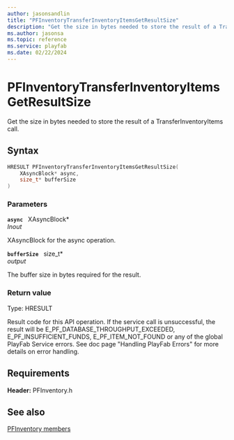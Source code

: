 ```yaml
---
author: jasonsandlin
title: "PFInventoryTransferInventoryItemsGetResultSize"
description: "Get the size in bytes needed to store the result of a TransferInventoryItems call."
ms.author: jasonsa
ms.topic: reference
ms.service: playfab
ms.date: 02/22/2024
---
```


# PFInventoryTransferInventoryItemsGetResultSize  

Get the size in bytes needed to store the result of a TransferInventoryItems call.  

## Syntax  
  
```cpp
HRESULT PFInventoryTransferInventoryItemsGetResultSize(  
    XAsyncBlock* async,  
    size_t* bufferSize  
)  
```  
  
### Parameters  
  
**`async`** &nbsp; XAsyncBlock*  
*_Inout_*  
  
XAsyncBlock for the async operation.  
  
**`bufferSize`** &nbsp; size_t*  
*output*  
  
The buffer size in bytes required for the result.  
  
  
### Return value
Type: HRESULT
  
Result code for this API operation. If the service call is unsuccessful, the result will be E_PF_DATABASE_THROUGHPUT_EXCEEDED, E_PF_INSUFFICIENT_FUNDS, E_PF_ITEM_NOT_FOUND or any of the global PlayFab Service errors. See doc page "Handling PlayFab Errors" for more details on error handling.
  
  
## Requirements  
  
**Header:** PFInventory.h
  
## See also  
[PFInventory members](../pfinventory_members.md)  

  
  
